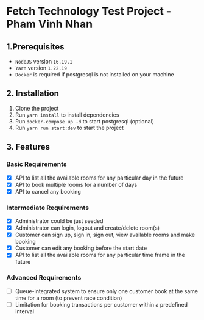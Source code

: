 # Fetch Technology Test Project - Pham Vinh Nhan

## 1.Prerequisites

-   `NodeJS` version `16.19.1`
-   `Yarn` version `1.22.19`
-   `Docker` is required if postgresql is not installed on your machine

## 2. Installation

1. Clone the project
2. Run `yarn install` to install dependencies
3. Run `docker-compose up -d` to start postgresql (optional)
4. Run `yarn run start:dev` to start the project

## 3. Features

### Basic Requirements

-   [x] API to list all the available rooms for any particular day in the future
-   [x] API to book multiple rooms for a number of days
-   [x] API to cancel any booking

### Intermediate Requirements

-   [x] Administrator could be just seeded
-   [x] Administrator can login, logout and create/delete room(s)
-   [x] Customer can sign up, sign in, sign out, view available rooms and make booking
-   [x] Customer can edit any booking before the start date
-   [x] API to list all the available rooms for any particular time frame in the future

### Advanced Requirements

-   [ ] Queue-integrated system to ensure only one customer book at the same time for
        a room (to prevent race condition)
-   [ ] Limitation for booking transactions per customer within a predefined interval
